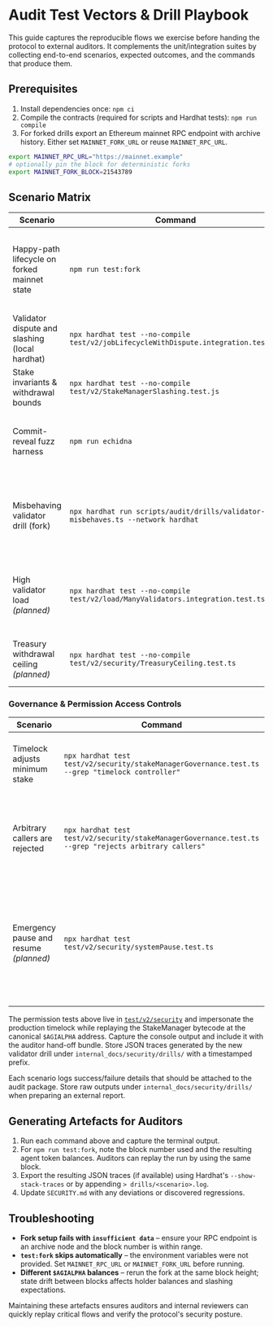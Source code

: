# Audit Test Vectors & Drill Playbook

This guide captures the reproducible flows we exercise before handing the
protocol to external auditors.  It complements the unit/integration suites by
collecting end-to-end scenarios, expected outcomes, and the commands that
produce them.

## Prerequisites

1. Install dependencies once: `npm ci`
2. Compile the contracts (required for scripts and Hardhat tests): `npm run compile`
3. For forked drills export an Ethereum mainnet RPC endpoint with archive
   history.  Either set `MAINNET_FORK_URL` or reuse `MAINNET_RPC_URL`.

```bash
export MAINNET_RPC_URL="https://mainnet.example"
# optionally pin the block for deterministic forks
export MAINNET_FORK_BLOCK=21543789
```

## Scenario Matrix

| Scenario | Command | Purpose |
| --- | --- | --- |
| Happy-path lifecycle on forked mainnet state | `npm run test:fork` | Executes a complete job lifecycle against a forked mainnet, reusing the canonical `$AGIALPHA` token and verifying NFT/marketplace flows. |
| Validator dispute and slashing (local hardhat) | `npx hardhat test --no-compile test/v2/jobLifecycleWithDispute.integration.test.ts` | Demonstrates dispute escalation, validator penalties, and treasury accounting. |
| Stake invariants & withdrawal bounds | `npx hardhat test --no-compile test/v2/StakeManagerSlashing.test.js` | Validates that withdrawals and slashing never exceed the staked balance. |
| Commit-reveal fuzz harness | `npm run echidna` | Runs Echidna assertions on the commit/reveal harness covering validator misbehaviour search space. |
| Misbehaving validator drill (fork) | `npx hardhat run scripts/audit/drills/validator-misbehaves.ts --network hardhat` | Spins a fork at `${MAINNET_FORK_BLOCK}`, has one validator submit an incorrect reveal, verifies slashing, and records the dispute resolution flow. |
| High validator load *(planned)* | `npx hardhat test --no-compile test/v2/load/ManyValidators.integration.test.ts` | Registers ≥ 16 validators, finalises a job with saturated committees, and asserts reward/penalty aggregation once the load test lands. |
| Treasury withdrawal ceiling *(planned)* | `npx hardhat test --no-compile test/v2/security/TreasuryCeiling.test.ts` | Ensures governance cannot withdraw more than configured caps once the ceiling suite ships. |

### Governance & Permission Access Controls

| Scenario | Command | Purpose |
| --- | --- | --- |
| Timelock adjusts minimum stake | `npx hardhat test test/v2/security/stakeManagerGovernance.test.ts --grep "timelock controller"` | Validates that only the DAO timelock can change StakeManager thresholds. |
| Arbitrary callers are rejected | `npx hardhat test test/v2/security/stakeManagerGovernance.test.ts --grep "rejects arbitrary callers"` | Randomly generated wallets revert with `NotGovernance`, exercising the permission boundary. |
| Emergency pause and resume *(planned)* | `npx hardhat test test/v2/security/systemPause.test.ts` | Confirms only the multisig can pause modules and that resume restores job processing without leaking funds once the pause suite is merged. |

The permission tests above live in [`test/v2/security`](../../test/v2/security) and impersonate the production timelock while replaying the StakeManager bytecode at the canonical `$AGIALPHA` address. Capture the console output and include it with the auditor hand-off bundle. Store JSON traces generated by the new validator drill under `internal_docs/security/drills/` with a timestamped prefix.

Each scenario logs success/failure details that should be attached to the audit
package.  Store raw outputs under `internal_docs/security/drills/` when preparing
an external report.

## Generating Artefacts for Auditors

1. Run each command above and capture the terminal output.
2. For `npm run test:fork`, note the block number used and the resulting agent
   token balances.  Auditors can replay the run by using the same block.
3. Export the resulting JSON traces (if available) using Hardhat's
   `--show-stack-traces` or by appending `> drills/<scenario>.log`.
4. Update `SECURITY.md` with any deviations or discovered regressions.

## Troubleshooting

- **Fork setup fails with `insufficient data`** – ensure your RPC endpoint is an
  archive node and the block number is within range.
- **`test:fork` skips automatically** – the environment variables were not
  provided.  Set `MAINNET_RPC_URL` or `MAINNET_FORK_URL` before running.
- **Different `$AGIALPHA` balances** – rerun the fork at the same block height;
  state drift between blocks affects holder balances and slashing expectations.

Maintaining these artefacts ensures auditors and internal reviewers can quickly
replay critical flows and verify the protocol's security posture.
